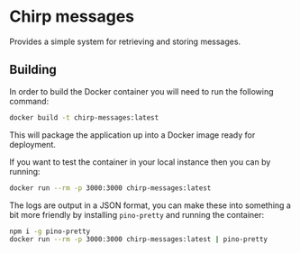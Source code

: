 # Chirp messages

Provides a simple system for retrieving and storing messages.

## Building

In order to build the Docker container you will need to run the following command:

```bash
docker build -t chirp-messages:latest
```

This will package the application up into a Docker image ready for deployment.

If you want to test the container in your local instance then you can by running:

```bash
docker run --rm -p 3000:3000 chirp-messages:latest
```

The logs are output in a JSON format, you can make these into something a bit more friendly by installing `pino-pretty` and running the container:

```bash
npm i -g pino-pretty
docker run --rm -p 3000:3000 chirp-messages:latest | pino-pretty
```

